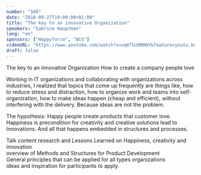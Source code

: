 ```yaml
---
number: "166"
date: "2018-09-27T19:00:00+01:00"
title: "The key to an innovative Organization"
speakers: "Sabrina Hauptman"
lang: "en"
sponsors: ["Happyforce", "BCG"]
videoURL: "https://www.youtube.com/watch?v=uq6TUz8RMAY&feature=youtu.be"
draft: false
---
```


The key to an innovative Organization
How to create a company people love

Working in IT organizations and collaborating with organizations across industries, I realized that topics that come up frequently are things like, how to reduce stress and distraction, how to organize work and teams into self-organization, how to make ideas happen (cheap and efficient), without interfering with the delivery. Because ideas are not the problem.

The hypothesis: Happy people create products that customer love. Happiness is precondition for creativity and creative solutions lead to Innovations. And all that happens embedded in structures and processes.

Talk content
research and Lessons Learned on Happiness, creativity and innovation  
overview of Methods and Structures for Product Development  
General principles that can be applied for all types organizations  
ideas and inspiration for participants to apply.  

